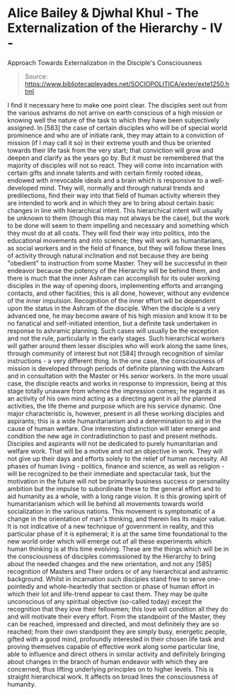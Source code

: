 # Alice Bailey & Djwhal Khul - The Externalization of the Hierarchy - IV -
Approach Towards Externalization in the Disciple's Consciousness

> Source: https://www.bibliotecapleyades.net/SOCIOPOLITICA/exter/exte1250.html

I find it necessary here to make one point clear. The disciples sent out from the various ashrams do not arrive on earth conscious of a high mission or knowing well the nature of the task to which they have been subjectively assigned. In [583] the case of certain disciples who will be of special world prominence and who are of initiate rank, they may attain to a conviction of mission (if I may call it so) in their extreme youth and thus be oriented towards their life task from the very start; that conviction will grow and deepen and clarify as the years go by. But it must be remembered that the majority of disciples will not so react. They will come into incarnation with certain gifts and innate talents and with certain firmly rooted ideas, endowed with irrevocable ideals and a brain which is responsive to a well-developed mind. They will, normally and through natural trends and predilections, find their way into that field of human activity wherein they are intended to work and in which they are to bring about certain basic changes in line with hierarchical intent. This hierarchical intent will usually be unknown to them (though this may not always be the case), but the work to be done will seem to them impelling and necessary and something which they must do at all costs. They will find their way into politics, into the educational movements and into science; they will work as humanitarians, as social workers and in the field of finance, but they will follow these lines of activity through natural inclination and not because they are being "obedient" to instruction from some Master. They will be successful in their endeavor because the potency of the Hierarchy will be behind them, and there is much that the inner Ashram can accomplish for its outer working disciples in the way of opening doors, implementing efforts and arranging contacts, and other facilities; this is all done, however, without any evidence of the inner impulsion. Recognition of the inner effort will be dependent upon the status in the Ashram of the disciple. When the disciple is a very advanced one, he may become aware of his high mission and know it to be no fanatical and self-initiated intention, but a definite task undertaken in response to ashramic planning. Such cases will usually be the exception and not the rule, particularly in the early stages. Such hierarchical workers will gather around them lesser disciples who will work along the same lines, through community of interest but not [584] through recognition of similar instructions - a very different thing. In the one case, the consciousness of mission is developed through periods of definite planning with the Ashram and in consultation with the Master or His senior workers. In the more usual case, the disciple reacts and works in response to impression, being at this stage totally unaware from whence the impression comes; he regards it as an activity of his own mind acting as a directing agent in all the planned activities, the life theme and purpose which are his service dynamic.
One major characteristic is, however, present in all these working disciples and aspirants; this is a wide humanitarianism and a determination to aid in the cause of human welfare. One interesting distinction will later emerge and condition the new age in contradistinction to past and present methods. Disciples and aspirants will not be dedicated to purely humanitarian and welfare work. That will be a motive and not an objective in work. They will not give up their days and efforts solely to the relief of human necessity. All phases of human living - politics, finance and science, as well as religion - will be recognized to be their immediate and spectacular task, but the motivation in the future will not be primarily business success or personality ambition but the impulse to subordinate these to the general effort and to aid humanity as a whole, with a long range vision.
It is this growing spirit of humanitarianism which will lie behind all movements towards world socialization in the various nations. This movement is symptomatic of a change in the orientation of man's thinking, and therein lies its major value. It is not indicative of a new technique of government in reality, and this particular phase of it is ephemeral; it is at the same time foundational to the new world order which will emerge out of all these experiments which human thinking is at this time evolving.
These are the things which will be in the consciousness of disciples commissioned by the Hierarchy to bring about the needed changes and the new orientation, and not any [585] recognition of Masters and Their orders or of any hierarchical and ashramic background.
Whilst in incarnation such disciples stand free to serve one-pointedly and whole-heartedly that section or phase of human effort in which their lot and life-trend appear to cast them. They may be quite unconscious of any spiritual objective (so-called today) except the recognition that they love their fellowmen; this love will condition all they do and will motivate their every effort.
From the standpoint of the Master, they can be reached, impressed and directed, and most definitely they are so reached; from their own standpoint they are simply busy, energetic people, gifted with a good mind, profoundly interested in their chosen life task and proving themselves capable of effective work along some particular line, able to influence and direct others in similar activity and definitely bringing about changes in the branch of human endeavor with which they are concerned, thus lifting underlying principles on to higher levels. This is straight hierarchical work. It affects on broad lines the consciousness of humanity.
